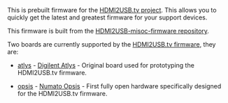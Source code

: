 This is prebuilt firmware for the [HDMI2USB.tv project](http://hdmi2usb.tv).
This allows you to quickly get the latest and greatest firmware for your
support devices.

This firmware is built from the
[HDMI2USB-misoc-firmware repository](https://github.com/mithro/HDMI2USB-misoc-firmware).

Two boards are currently supported by the [HDMI2USB.tv firmware](http://hdmi2usb.tv), they are:

 * [atlys](https://github.com/timvideos/HDMI2USB-firmware-prebuilt/tree/master/atlys/) -
   [Digilent Atlys](http://hdmi2usb.tv/digilent-atlys/) - Original board used for prototyping the HDMI2USB.tv firmware.

 * [opsis](https://github.com/timvideos/HDMI2USB-firmware-prebuilt/tree/master/opsis/) - 
   [Numato Opsis](http://hdmi2usb.tv/numato-opsis) - First fully open hardware specifically designed for the HDMI2USB.tv firmware.

